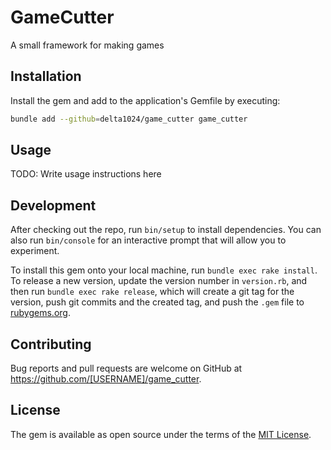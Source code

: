 # GameCutter
A small framework for making games

## Installation

Install the gem and add to the application's Gemfile by executing:

```bash
bundle add --github=delta1024/game_cutter game_cutter
```


## Usage

TODO: Write usage instructions here

## Development

After checking out the repo, run `bin/setup` to install dependencies. You can also run `bin/console` for an interactive prompt that will allow you to experiment.

To install this gem onto your local machine, run `bundle exec rake install`. To release a new version, update the version number in `version.rb`, and then run `bundle exec rake release`, which will create a git tag for the version, push git commits and the created tag, and push the `.gem` file to [rubygems.org](https://rubygems.org).

## Contributing

Bug reports and pull requests are welcome on GitHub at https://github.com/[USERNAME]/game_cutter.

## License

The gem is available as open source under the terms of the [MIT License](https://opensource.org/licenses/MIT).

